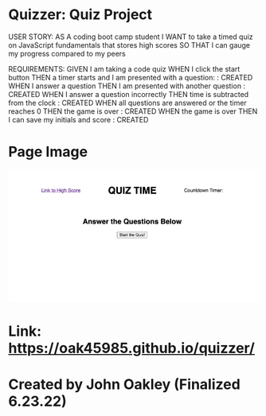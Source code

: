 # Quizzer: Quiz Project

USER STORY:
AS A coding boot camp student
I WANT to take a timed quiz on JavaScript fundamentals that stores high scores
SO THAT I can gauge my progress compared to my peers

REQUIREMENTS:
GIVEN I am taking a code quiz
WHEN I click the start button
THEN a timer starts and I am presented with a question: : CREATED
WHEN I answer a question
THEN I am presented with another question : CREATED
WHEN I answer a question incorrectly
THEN time is subtracted from the clock : CREATED
WHEN all questions are answered or the timer reaches 0
THEN the game is over : CREATED
WHEN the game is over
THEN I can save my initials and score : CREATED

# Page Image

![image of page](./assets/images/Screen%20Shot%202022-06-23%20at%209.00.40%20PM.png)

# Link: https://oak45985.github.io/quizzer/

# Created by John Oakley (Finalized 6.23.22)
